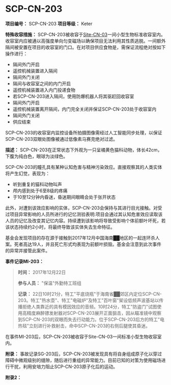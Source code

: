 # SCP-CN-203


**项目编号：** SCP-CN-203
**项目等级：** Keter

**特殊收容措施：** SCP-CN-203被收容于[Site-CN-03](//scp-wiki-cn.wikidot.com/site-cn-03)一间小型生物标准收容室内。收容室内应被通以高强度单向匀变磁场以确保项目无法利用其性质逃脱。一间额外隔间被安置在项目的收容室的门口。在对项目供应食物是，需保证流程绝对按如下操作进行：

- 隔间外门开启
- 遥控机械装置进入隔间
- 隔间外门关闭
- 隔间与收容室之间的内门开启
- 遥控机械装置进入内门投递食物
- 若SCP-CN-203进入隔间，使用防爆机器人将其驱赶回收容室
- 隔间外门开启
- 遥控机械装置离开隔间，内门完全关闭并保证SCP-CN-203处于收容室内
- 隔间外门关闭
- 供应结束

SCP-CN-203的收容室内监控设备所拍摄图像需经过人工智能同步处理，以保证SCP-CN-203双眼处图像被通过低像素马赛克绝对过滤。

**描述：** SCP-CN-203在正常状态下外观为一只呈橘黄色猫科动物，体长42cm，下腹为纯白色，眼球为淡绿色。

SCP-CN-203的瞳孔具有某种认知危害与精神污染效应。直接观察其的人类实体将产生幻觉，表现为：

- 听到重复的猫科动物叫声
- 颅内感到处于6至8级的疼痛
- 于10至12分钟内昏迷，昏迷期间眼睛会处于张开状态

此外，对遭到该效应影响的实体，SCP-CN-203会保持与其进行目光接触。对受过项目异常影响的人员所进行的记忆测验表明:项目会通过其认知危害效应读取该人员的记忆及改变其记忆内容。持续遭到该影响将导致受影响个体前额叶坏死，若该状态持续约2小时，将最终导致该实体失去生命特征。

基金会发现项目的存在源于接触到2017年12月中国海南██地区的一起连环杀人案。死者高达19人，并且死亡形式均表现为前额叶损毁。基金会注意到此次事件的异常并接管此案件。

**事件记录MI-203：** 


> **时间：** 2017年12月22日
> 
> **参与人员：** "保温"外勤特工班组
> 
> **记录：** 22日10时21分，特工"平底烧瓶"于海南省██郊区内定位SCP-CN-203。特工"热水壶"、特工"电磁炉"及特工"百叶窗"架设低频声波基站以传播拒绝人类靠近的具有模因效应的音频。10时24分，特工"防盗门"试图使用高精度麻醉镖发射器对SCP-CN-203展开正面狙击，因从瞄准镜中观察到SCP-CN-203的双眼而失去行动能力。位于SCP-CN-203后方的特工"电热毯"立刻进行补救射击，命中SCP-CN-203的右侧后腿使其昏迷。
> 

在事件MI-203后，SCP-CN-203被收容于Site-CN-03一间标准小型生物收容室内。


**附录：** 
事故记录SG-203后，SCP-CN-203被发现具有将自身组成原子化以穿过障碍中微观级别的缝隙，随后进行重组的异常能力。目前已知的对策为使用磁场进行干扰，利用安培力阻止SCP-CN-203原子化后的运动。

**附录2：** 


